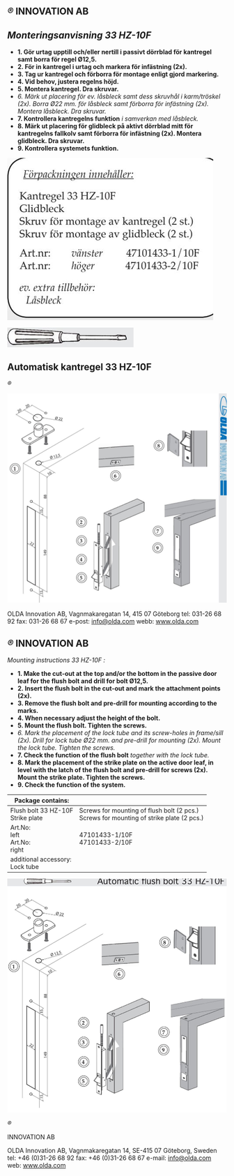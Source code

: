 ## *®* INNOVATION AB

## *Monteringsanvisning 33 HZ-10F*

- **1. Gör urtag upptill och/eller nertill i passivt dörrblad för kantregel samt borra för regel Ø12,5.**
- **2. För in kantregel i urtag och markera för infästning (2x).**
- **3. Tag ur kantregel och förborra för montage enligt gjord markering.**
- **4. Vid behov, justera regelns höjd.**
- **5. Montera kantregel. Dra skruvar.**
- *6. Märk ut placering för ev. låsbleck samt dess skruvhål i karm/tröskel (2x). Borra Ø22 mm. för låsbleck samt förborra för infästning (2x). Montera låsbleck. Dra skruvar.*
- **7. Kontrollera kantregelns funktion** *i samverkan med låsbleck.*
- **8. Märk ut placering för glidbleck på aktivt dörrblad mitt för kantregelns fallkolv samt förborra för infästning (2x). Montera glidbleck. Dra skruvar.**
- **9. Kontrollera systemets funktion.**

![](_page_0_Figure_11.jpeg)

![](_page_0_Picture_12.jpeg)

## Automatisk kantregel 33 HZ-10F

*®*

![](_page_0_Picture_14.jpeg)

OLDA Innovation AB, Vagnmakaregatan 14, 415 07 Göteborg tel: 031-26 68 92 fax: 031-26 68 67 e-post: info@olda.com webb: www.olda.com

## *®* INNOVATION AB

*Mounting instructions 33 HZ-10F :*

- **1. Make the cut-out at the top and/or the bottom in the passive door leaf for the flush bolt and drill for bolt Ø12,5.**
- **2. Insert the flush bolt in the cut-out and mark the attachment points (2x).**
- **3. Remove the flush bolt and pre-drill for mounting according to the marks.**
- **4. When necessary adjust the height of the bolt.**
- **5. Mount the flush bolt. Tighten the screws.**
- *6. Mark the placement of the lock tube and its screw-holes in frame/sill (2x). Drill for lock tube Ø22 mm. and pre-drill for mounting (2x). Mount the lock tube. Tighten the screws.*
- **7. Check the function of the flush bolt** *together with the lock tube.*
- **8. Mark the placement of the strike plate on the active door leaf, in level with the latch of the flush bolt and pre-drill for screws (2x). Mount the strike plate. Tighten the screws.**
- **9. Check the function of the system.**

| Package contains:                    |                                                                                            |
|--------------------------------------|--------------------------------------------------------------------------------------------|
| Flush bolt 33 HZ-10F<br>Strike plate | Screws for mounting of flush bolt (2 pcs.)<br>Screws for mounting of strike plate (2 pcs.) |
| Art.No:<br>left<br>Art.No:<br>right  | 47101433-1/10F<br>47101433-2/10F                                                           |
| additional accessory:<br>Lock tube   |                                                                                            |

![](_page_1_Figure_12.jpeg)

*®*

INNOVATION AB

OLDA Innovation AB, Vagnmakaregatan 14, SE-415 07 Göteborg, Sweden tel: +46 (0)31-26 68 92 fax: +46 (0)31-26 68 67 e-mail: info@olda.com web: www.olda.com